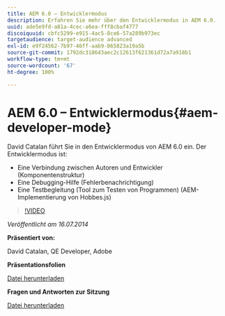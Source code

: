 ```yaml
---
title: AEM 6.0 – Entwicklermodus
description: Erfahren Sie mehr über den Entwicklermodus in AEM 6.0.
uuid: ade5e9fd-a81a-4cec-a6ea-fff8cbaf4777
discoiquuid: cbfc5299-e915-4ac5-8ce6-57a289b973ec
targetaudience: target-audience advanced
exl-id: e9f24562-7b97-46ff-aab9-865823a19a5b
source-git-commit: 1792dc318643aec2c12613f621361d72a7a918b1
workflow-type: tm+mt
source-wordcount: '67'
ht-degree: 100%

---
```


# AEM 6.0 – Entwicklermodus{#aem-developer-mode}

David Catalan führt Sie in den Entwicklermodus von AEM 6.0 ein. Der Entwicklermodus ist:

* Eine Verbindung zwischen Autoren und Entwickler (Komponentenstruktur)
* Eine Debugging-Hilfe (Fehlerbenachrichtigung)
* Eine Testbegleitung (Tool zum Testen von Programmen) (AEM-Implementierung von Hobbes.js)

>[!VIDEO](https://video.tv.adobe.com/v/19501/?quality=9)

*Veröffentlicht am 16.07.2014*

**Präsentiert von:**

David Catalan, QE Developer, Adobe

**Präsentationsfolien**

[Datei herunterladen](assets/aem-6-developer-mode-07-16-14.pdf)

**Fragen und Antworten zur Sitzung**

[Datei herunterladen](assets/q-a-developer-mode-7-16-14.pdf)
<!--
[Get back to the Overview](https://helpx.adobe.com/experience-manager/kt/eseminars/gems/aem-index.html)
-->
